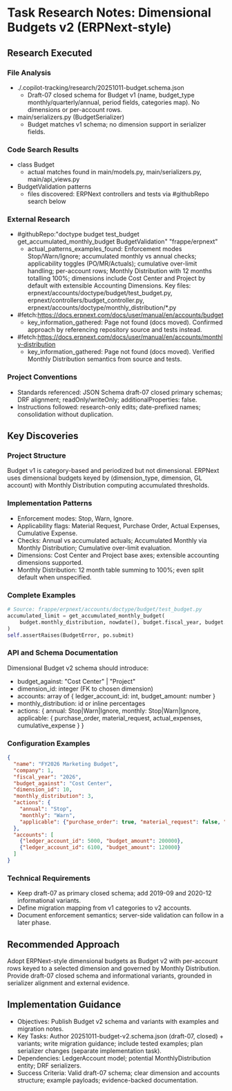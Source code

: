 <!-- markdownlint-disable-file -->
# Task Research Notes: Dimensional Budgets v2 (ERPNext-style)

## Research Executed

### File Analysis
- ./.copilot-tracking/research/20251011-budget.schema.json
  - Draft-07 closed schema for Budget v1 (name, budget_type monthly/quarterly/annual, period fields, categories map). No dimensions or per-account rows.
- main/serializers.py (BudgetSerializer)
  - Budget matches v1 schema; no dimension support in serializer fields.

### Code Search Results
- class Budget
  - actual matches found in main/models.py, main/serializers.py, main/api_views.py
- BudgetValidation patterns
  - files discovered: ERPNext controllers and tests via #githubRepo search below

### External Research
- #githubRepo:"doctype budget test_budget get_accumulated_monthly_budget BudgetValidation" "frappe/erpnext"
  - actual_patterns_examples_found: Enforcement modes Stop/Warn/Ignore; accumulated monthly vs annual checks; applicability toggles (PO/MR/Actuals); cumulative over-limit handling; per-account rows; Monthly Distribution with 12 months totalling 100%; dimensions include Cost Center and Project by default with extensible Accounting Dimensions. Key files: erpnext/accounts/doctype/budget/test_budget.py, erpnext/controllers/budget_controller.py, erpnext/accounts/doctype/monthly_distribution/*.py
- #fetch:https://docs.erpnext.com/docs/user/manual/en/accounts/budget
  - key_information_gathered: Page not found (docs moved). Confirmed approach by referencing repository source and tests instead.
- #fetch:https://docs.erpnext.com/docs/user/manual/en/accounts/monthly-distribution
  - key_information_gathered: Page not found (docs moved). Verified Monthly Distribution semantics from source and tests.

### Project Conventions
- Standards referenced: JSON Schema draft-07 closed primary schemas; DRF alignment; readOnly/writeOnly; additionalProperties: false.
- Instructions followed: research-only edits; date-prefixed names; consolidation without duplication.

## Key Discoveries

### Project Structure
Budget v1 is category-based and periodized but not dimensional. ERPNext uses dimensional budgets keyed by (dimension_type, dimension, GL account) with Monthly Distribution computing accumulated thresholds.

### Implementation Patterns
- Enforcement modes: Stop, Warn, Ignore.
- Applicability flags: Material Request, Purchase Order, Actual Expenses, Cumulative Expense.
- Checks: Annual vs accumulated actuals; Accumulated Monthly via Monthly Distribution; Cumulative over-limit evaluation.
- Dimensions: Cost Center and Project base axes; extensible accounting dimensions supported.
- Monthly Distribution: 12 month table summing to 100%; even split default when unspecified.

### Complete Examples
```python
# Source: frappe/erpnext/accounts/doctype/budget/test_budget.py
accumulated_limit = get_accumulated_monthly_budget(
    budget.monthly_distribution, nowdate(), budget.fiscal_year, budget.accounts[0].budget_amount
)
self.assertRaises(BudgetError, po.submit)
```

### API and Schema Documentation
Dimensional Budget v2 schema should introduce:
- budget_against: "Cost Center" | "Project"
- dimension_id: integer (FK to chosen dimension)
- accounts: array of { ledger_account_id: int, budget_amount: number }
- monthly_distribution: id or inline percentages
- actions: { annual: Stop|Warn|Ignore, monthly: Stop|Warn|Ignore, applicable: { purchase_order, material_request, actual_expenses, cumulative_expense } }

### Configuration Examples
```json
{
  "name": "FY2026 Marketing Budget",
  "company": 1,
  "fiscal_year": "2026",
  "budget_against": "Cost Center",
  "dimension_id": 10,
  "monthly_distribution": 3,
  "actions": {
    "annual": "Stop",
    "monthly": "Warn",
    "applicable": {"purchase_order": true, "material_request": false, "actual_expenses": true, "cumulative_expense": true}
  },
  "accounts": [
    {"ledger_account_id": 5000, "budget_amount": 200000},
    {"ledger_account_id": 6100, "budget_amount": 120000}
  ]
}
```

### Technical Requirements
- Keep draft-07 as primary closed schema; add 2019-09 and 2020-12 informational variants.
- Define migration mapping from v1 categories to v2 accounts.
- Document enforcement semantics; server-side validation can follow in a later phase.

## Recommended Approach
Adopt ERPNext-style dimensional budgets as Budget v2 with per-account rows keyed to a selected dimension and governed by Monthly Distribution. Provide draft-07 closed schema and informational variants, grounded in serializer alignment and external evidence.

## Implementation Guidance
- Objectives: Publish Budget v2 schema and variants with examples and migration notes.
- Key Tasks: Author 20251011-budget-v2.schema.json (draft-07, closed) + variants; write migration guidance; include tested examples; plan serializer changes (separate implementation task).
- Dependencies: LedgerAccount model; potential MonthlyDistribution entity; DRF serializers.
- Success Criteria: Valid draft-07 schema; clear dimension and accounts structure; example payloads; evidence-backed documentation.
